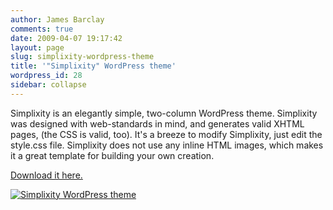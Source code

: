 ```yaml
---
author: James Barclay
comments: true
date: 2009-04-07 19:17:42
layout: page
slug: simplixity-wordpress-theme
title: '"Simplixity" WordPress theme'
wordpress_id: 28
sidebar: collapse
---
```


Simplixity is an elegantly simple, two-column WordPress theme. Simplixity was designed with web-standards in mind, and generates valid XHTML pages, (the CSS is valid, too). It's a breeze to modify Simplixity, just edit the style.css file. Simplixity does not use any inline HTML images, which makes it a great template for building your own creation.

[Download it here.](http://wordpress.org/extend/themes/simplixity/)

[![Simplixity WordPress theme](http://everythingisgray.com/wp-content/uploads/2009/04/screenshot.png)](http://wordpress.org/extend/themes/simplixity/)
